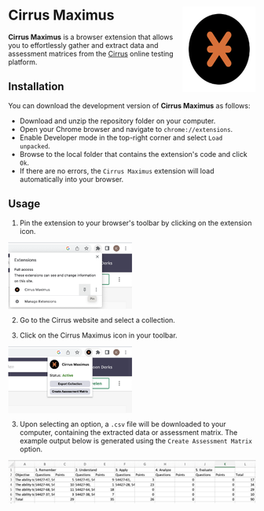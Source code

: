 # Cirrus Maximus <img src='https://github.com/koenderks/CirrusMaximus/raw/development/images/icon.svg' width='149' height='173' align='right'/>

**Cirrus Maximus** is a browser extension that allows you to effortlessly gather and extract data and assessment matrices from the [Cirrus](https://cirrusassessment.com) online testing platform.

## Installation

You can download the development version of **Cirrus Maximus** as follows:

- Download and unzip the repository folder on your computer.
- Open your Chrome browser and navigate to `chrome://extensions`.
- Enable Developer mode in the top-right corner and select `Load unpacked`.
- Browse to the local folder that contains the extension's code and click `Ok`.
- If there are no errors, the `Cirrus Maximus` extension will load automatically into your browser.

## Usage

1. Pin the extension to your browser's toolbar by clicking on the extension icon.
<img src='https://github.com/koenderks/CirrusMaximus/raw/development/images/readme1.png' width = "50%" align="center"/>

2. Go to the Cirrus website and select a collection.

2. Click on the Cirrus Maximus icon in your toolbar.
<img src='https://github.com/koenderks/CirrusMaximus/raw/development/images/readme2.png' width = "50%" align="center"/>

3. Upon selecting an option, a `.csv` file will be downloaded to your computer, containing the extracted data or assessment matrix. The example output below is generated using the `Create Assessment Matrix` option.
<img src='https://github.com/koenderks/CirrusMaximus/raw/development/images/readme3.png'/>
